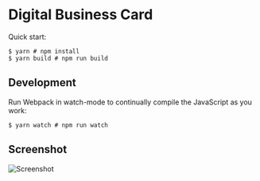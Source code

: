 # Digital Business Card

Quick start:

```
$ yarn # npm install
$ yarn build # npm run build
````

## Development

Run Webpack in watch-mode to continually compile the JavaScript as you work:

```
$ yarn watch # npm run watch
```

## Screenshot
![Screenshot](/Solo%20Projects/11.%20Digital%20Business%20Card/images/screenshot.png "Screenshot")
